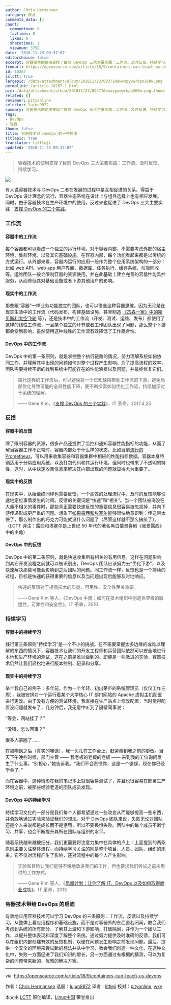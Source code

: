 ```yaml
---
author: Chris Hermansen
category: 观点
comments_data: []
count:
  commentnum: 0
  favtimes: 0
  likes: 0
  sharetimes: 1
  viewnum: 3758
date: '2018-11-23 09:37:07'
editorchoice: false
excerpt: 容器技术的使用支撑了目前 DevOps 三大主要实践：工作流、及时反馈、持续学习。
fromurl: https://opensource.com/article/18/9/containers-can-teach-us-devops
id: 10267
islctt: true
largepic: /data/attachment/album/201811/23/093710ewxvpywwrbpo260w.png
permalink: /article-10267-1.html
pic: /data/attachment/album/201811/23/093710ewxvpywwrbpo260w.png.thumb.jpg
related: []
reviewer: pityonline
selector: lujun9972
summary: 容器技术的使用支撑了目前 DevOps 三大主要实践：工作流、及时反馈、持续学习。
tags:
- DevOps
- 容器
thumb: false
title: 容器技术对 DevOps 的一些启发
titlepic: true
translator: littleji
updated: '2018-11-23 09:37:07'
---
```



> 
> 容器技术的使用支撑了目前 DevOps 三大主要实践：工作流、及时反馈、持续学习。
> 
> 
> 


![](/data/attachment/album/201811/23/093710ewxvpywwrbpo260w.png)


有人说容器技术与 DevOps 二者在发展的过程中是互相促进的关系。得益于 DevOps 设计理念的流行，容器生态系统在设计上与组件选择上也有相应发展。同时，由于容器技术在生产环境中的使用，反过来也促进了 DevOps 三大主要实践：[支撑 DevOps 的三个实践](https://itrevolution.com/the-three-ways-principles-underpinning-devops/)。


### 工作流


#### 容器中的工作流


每个容器都可以看成一个独立的运行环境，对于容器内部，不需要考虑外部的宿主环境、集群环境，以及其它基础设施。在容器内部，每个功能看起来都是以传统的方式运行。从外部来看，容器内运行的应用一般作为整个应用系统架构的一部分：比如 web API、web app 用户界面、数据库、任务执行、缓存系统、垃圾回收等。运维团队一般会限制容器的资源使用，并在此基础上建立完善的容器性能监控服务，从而降低其对基础设施或者下游其他用户的影响。


#### 现实中的工作流


那些跟“容器”一样业务功能独立的团队，也可以借鉴这种容器思维。因为无论是在现实生活中的工作流（代码发布、构建基础设施，甚至制造 [《杰森一家》中的斯贝斯利太空飞轮](https://en.wikipedia.org/wiki/The_Jetsons) 等），还是技术中的工作流（开发、测试、运维、发布）都使用了这样的线性工作流，一旦某个独立的环节或者工作团队出现了问题，那么整个下游都会受到影响，虽然使用这种线性的工作流有效降低了工作耦合性。


#### DevOps 中的工作流


DevOps 中的第一条原则，就是掌控整个执行链路的情况，努力理解系统如何协同工作，并理解其中出现的问题如何对整个过程产生影响。为了提高流程的效率，团队需要持续不断的找到系统中可能存在的性能浪费以及问题，并最终修复它们。



> 
> 践行这样的工作流后，可以避免将一个已知缺陷带到工作流的下游，避免局部优化导致可能的全局性能下降，要不断探索如何优化工作流，持续加深对于系统的理解。
> 
> 
> —— Gene Kim，《[支撑 DevOps 的三个实践](http://itrevolution.com/the-three-ways-principles-underpinning-devops)》，IT 革命，2017.4.25
> 
> 
> 


### 反馈


#### 容器中的反馈


除了限制容器的资源，很多产品还提供了监控和通知容器性能指标的功能，从而了解当容器工作不正常时，容器内部处于什么样的状态。比如目前[流行的](https://opensource.com/article/18/9/prometheus-operational-advantage) [Prometheus](https://prometheus.io/)，可以用来收集容器和容器集群中相应的性能指标数据。容器本身特别适用于分隔应用系统，以及打包代码和其运行环境，但同时也带来了不透明的特性，这时，从中快速收集信息来解决其内部出现的问题就显得尤为重要了。


#### 现实中的反馈


在现实中，从始至终同样也需要反馈。一个高效的处理流程中，及时的反馈能够快速地定位事情发生的时间。反馈的关键词是“快速”和“相关”。当一个团队被淹没在大量不相关的事件时，那些真正需要快速反馈的重要信息很容易被忽视掉，并向下游传递形成更严重的问题。想象下[如果露西和埃塞尔](https://www.youtube.com/watch?v=8NPzLBSBzPI)能够很快地意识到：传送带太快了，那么制作出的巧克力可能就没什么问题了（尽管这样就不那么搞笑了）。（LCTT 译注：露西和埃塞尔是上世纪 50 年代的著名黑白情景喜剧《我爱露西》中的主角）


#### DevOps 中的反馈


DevOps 中的第二条原则，就是快速收集所有相关的有用信息，这样在问题影响到其它开发流程之前就可以被识别出。DevOps 团队应该努力去“优化下游”，以及快速解决那些可能会影响到之后团队的问题。同工作流一样，反馈也是一个持续的过程，目标是快速的获得重要的信息以及当问题出现后能够及时地响应。



> 
> 快速的反馈对于提高技术的质量、可用性、安全性至关重要。
> 
> 
> —— Gene Kim 等人，《DevOps 手册：如何在技术组织中创造世界级的敏捷性，可靠性和安全性》，IT 革命，2016
> 
> 
> 


### 持续学习


#### 容器中的持续学习


践行第三条原则“持续学习”是一个不小的挑战。在不需要掌握太多边缘的或难以理解的东西的情况下，容器技术让我们的开发工程师和运营团队依然可以安全地进行本地和生产环境的测试，这在之前是难以做到的。即便是一些激进的实验，容器技术仍然让我们轻松地进行版本控制、记录和分享。


#### 现实中的持续学习


举个我自己的例子：多年前，作为一个年轻、初出茅庐的系统管理员（仅仅工作三周），我被安排对一个运行着某个大学核心 IT 部门网站的 Apache 虚拟主机配置进行更改。由于没有方便的测试环境，我直接在生产站点上修改配置，当时觉得配置没问题就发布了，几分钟后，我无意中听到了隔壁同事说：


“等会，网站挂了？”


“没错，怎么回事？”


很多人蒙圈了……


在被嘲讽之后（真实的嘲讽），我一头扎在工作台上，赶紧撤销我之前的更改。当天下午晚些时候，部门主管 —— 我老板的老板的老板 —— 来到我的工位询问发生了什么事。“别担心，”她告诉我。“我们不会责怪你，这是一个错误，现在你已经学会了。”


而在容器中，这种情形在我的笔记本上就很容易测试了，并且也很容易在部署生产环境之前，被那些经验老道的团队成员发现。


#### DevOps 中的持续学习


持续学习文化的一部分是我们每个人都希望通过一些改变从而能够提高一些东西，并勇敢地通过实验来验证我们的想法。对于 DevOps 团队来说，失败无论对团队还是个人来说都是成长而不是惩罚，所以不要畏惧失败。团队中的每个成员不断学习、共享，也会不断提升其所在团队与组织的水平。


随着系统越来越被细分，我们更需要将注意力集中在具体的点上：上面提到的两条原则主要关注整体流程，而持续学习关注的则是整个项目、人员、团队、组织的未来。它不仅对流程产生了影响，还对流程中的每个人产生影响。



> 
> 实验和冒险让我们能够不懈地改进我们的工作，但也要求我们尝试之前未用过的工作方式。
> 
> 
> —— Gene Kim 等人，《[凤凰计划：让你了解 IT、DevOps 以及如何取得商业成功》](https://itrevolution.com/book/the-phoenix-project/)，IT 革命，2013
> 
> 
> 


### 容器技术带给 DevOps 的启迪


有效地应用容器技术可以学习 DevOps 的三条原则：工作流，反馈以及持续学习。从整体上看应用程序和基础设施，而不是对容器外的东西置若罔闻，教会我们考虑到系统的所有部分，了解其上游和下游影响，打破隔阂，并作为一个团队工作，以提升整体表现和深度了解整个系统。通过努力提供及时准确的反馈，我们可以在组织内部创建有效的反馈机制，以便在问题发生影响之前发现问题。最后，提供一个安全的环境来尝试新的想法并从中学习，教会我们创造一种文化，在这种文化中，失败一方面促进了我们知识的增长，另一方面通过有根据的猜测，可以为复杂的问题带来新的、优雅的解决方案。




---


via: <https://opensource.com/article/18/9/containers-can-teach-us-devops>


作者：[Chris Hermansen](https://opensource.com/users/clhermansen) 选题：[lujun9972](https://github.com/lujun9972) 译者：[littleji](https://github.com/littleji) 校对：[pityonline](https://github.com/pityonline), [wxy](https://github.com/wxy)


本文由 [LCTT](https://github.com/LCTT/TranslateProject) 原创编译，[Linux中国](https://linux.cn/) 荣誉推出